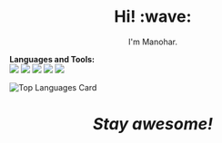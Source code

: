 <h1 align='center'> Hi! :wave:</h1>
<p align='center'>
I'm Manohar.
</p>

**Languages and Tools:**  
![](https://img.shields.io/badge/Code-Node.js-informational?style=flat&logo=Node.js&logoColor=white&color=2bbc8a)
![](https://img.shields.io/badge/Code-React-informational?style=flat&logo=React&logoColor=white&color=2bbc8a)
![](https://img.shields.io/badge/OS-Mac-informational?style=flat&logo=apple&logoColor=white&color=2bbc8a)
![](https://img.shields.io/badge/Editor-VScode-informational?style=flat&logo=visual-studio-code&logoColor=white&color=2bbc8a)
![](https://img.shields.io/badge/Shell-Bash-informational?style=flat&logo=gnu-bash&logoColor=white&color=2bbc8a)

![Top Languages Card](https://github-readme-stats.vercel.app/api/top-langs/?username=thecodeabides&layout=compact)


<h1 align='center'><i>Stay awesome!</i></h1>
